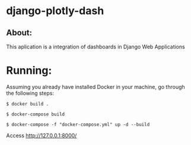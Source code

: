 # django-plotly-dash

## About:

This aplication is a integration of dashboards in Django Web Applications
# Running:
Assuming you already have installed Docker in your machine, go through the following steps:
```
$ docker build .

$ docker-compose build

$ docker-compose -f "docker-compose.yml" up -d --build
```

Access http://127.0.0.1:8000/
